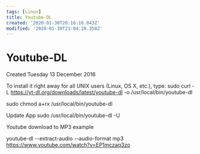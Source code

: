 ```yaml
---
tags: [Linux]
title: Youtube-DL
created: '2020-01-30T20:16:16.043Z'
modified: '2020-01-30T21:04:28.358Z'
---
```


# Youtube-DL
Created Tuesday 13 December 2016

To install it right away for all UNIX users (Linux, OS X, etc.), type:
sudo curl -L <https://yt-dl.org/downloads/latest/youtube-dl> -o /usr/local/bin/youtube-dl

sudo chmod a+rx /usr/local/bin/youtube-dl

Update App
sudo /usr/local/bin/youtube-dl -U

Youtube download to MP3 example

youtube-dl --extract-audio --audio-format mp3 <https://www.youtube.com/watch?v=EP1mczaq3zo>

